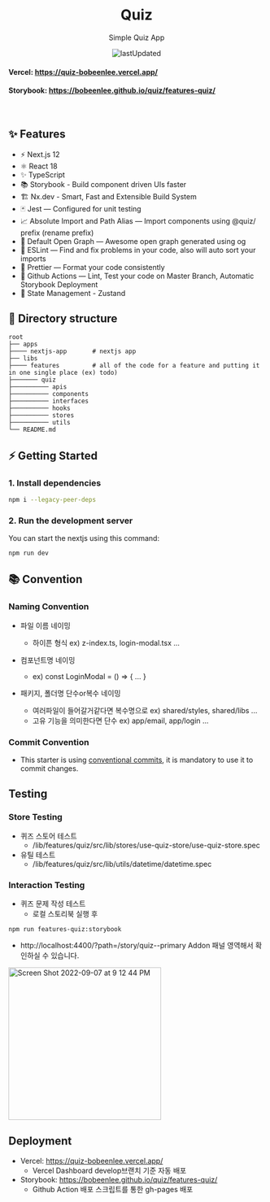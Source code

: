 <div align="center">
<h1>Quiz</h1>

<p>Simple Quiz App</p>

![lastUpdated](https://img.shields.io/github/last-commit/BoBeenLee/quiz/develop)

</div>

#### Vercel: https://quiz-bobeenlee.vercel.app/

#### Storybook: https://bobeenlee.github.io/quiz/features-quiz/

<br/>

## ✨ Features

- ⚡️ Next.js 12
- ⚛️ React 18
- ✨ TypeScript
- 📚 Storybook - Build component driven UIs faster
- 🏗 Nx.dev - Smart, Fast and Extensible Build System
- 🃏 Jest — Configured for unit testing
- 📈 Absolute Import and Path Alias — Import components using @quiz/ prefix (rename prefix)
- 👀 Default Open Graph — Awesome open graph generated using og
- 📏 ESLint — Find and fix problems in your code, also will auto sort your imports
- 💖 Prettier — Format your code consistently
- 👷 Github Actions — Lint, Test your code on Master Branch, Automatic Storybook Deployment
- 📗 State Management - Zustand

## 📂 Directory structure

    root
    ├── apps
    ├──── nextjs-app       # nextjs app
    ├── libs
    ├──── features         # all of the code for a feature and putting it in one single place (ex) todo)
    ├─────── quiz
    ├────────── apis
    ├────────── components
    ├────────── interfaces
    ├────────── hooks
    ├────────── stores
    ├────────── utils
    └── README.md

## ⚡️ Getting Started

### 1. Install dependencies

```bash
npm i --legacy-peer-deps
```

### 2. Run the development server

You can start the nextjs using this command:

```bash
npm run dev
```

## 📚 Convention

### Naming Convention

- 파일 이름 네이밍
  - 하이픈 형식 ex) z-index.ts, login-modal.tsx ...
- 컴포넌트명 네이밍
  - ex) const LoginModal = () => { ... }
- 패키지, 폴더명 단수or복수 네이밍

  - 여러파일이 들어갈거같다면 복수명으로
    ex) shared/styles, shared/libs ...
  - 고유 기능을 의미한다면 단수
    ex) app/email, app/login ...

### Commit Convention

- This starter is using [conventional commits](https://www.conventionalcommits.org/en/v1.0.0/), it is mandatory to use it to commit changes.

## Testing

### Store Testing

- 퀴즈 스토어 테스트
  - /lib/features/quiz/src/lib/stores/use-quiz-store/use-quiz-store.spec
- 유틸 테스트
  - /lib/features/quiz/src/lib/utils/datetime/datetime.spec

### Interaction Testing

- 퀴즈 문제 작성 테스트
  - 로컬 스토리북 실행 후

```
npm run features-quiz:storybook
```

- http://localhost:4400/?path=/story/quiz--primary Addon 패널 영역해서 확인하실 수 있습니다.
<img width="300" alt="Screen Shot 2022-09-07 at 9 12 44 PM" src="https://user-images.githubusercontent.com/1489321/188875868-973d7fea-fee0-45cc-91f4-593429b27003.png">

## Deployment

- Vercel: https://quiz-bobeenlee.vercel.app/
  - Vercel Dashboard develop브랜치 기준 자동 배포
- Storybook: https://bobeenlee.github.io/quiz/features-quiz/
  - Github Action 배포 스크립트를 통한 gh-pages 배포
